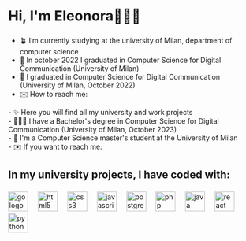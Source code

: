 <h1 align="left">Hi, I'm Eleonora👩🏻‍💻</h1>

###


- 🪴 I’m currently studying at the university of Milan, department of computer science
- 🥑 In october 2022 I graduated in Computer Science for Digital Communication (University of Milan)
- 🥑 I graduated in Computer Science for Digital Communication (University of Milan, October 2022)
- ✉️ How to reach me:
    
<p align="left">
  - ✨ Here you will find all my university and work projects<br>
  - 👩🏻‍🎓 I have a Bachelor's degree in Computer Science for Digital Communication (University of Milan, October 2023)<br>
  - 🎯 I'm a Computer Science master's student at the University of Milan<br>
  - ✉️ If you want to reach me:</p>

###

<h2 align="left">In my university projects, I have coded with:</h2>

###

<div align="left">
  <img src="https://cdn.jsdelivr.net/gh/devicons/devicon/icons/go/go-original.svg" height="40" alt="go logo"  />
  <img width="12" />
  <img src="https://cdn.jsdelivr.net/gh/devicons/devicon/icons/html5/html5-original.svg" height="40" alt="html5 logo"  />
  <img width="12" />
  <img src="https://cdn.jsdelivr.net/gh/devicons/devicon/icons/css3/css3-original.svg" height="40" alt="css3 logo"  />
  <img width="12" />
  <img src="https://cdn.jsdelivr.net/gh/devicons/devicon/icons/javascript/javascript-original.svg" height="40" alt="javascript logo"  />
  <img width="12" />
  <img src="https://cdn.jsdelivr.net/gh/devicons/devicon/icons/postgresql/postgresql-original.svg" height="40" alt="postgresql logo"  />
  <img width="12" />
  <img src="https://cdn.jsdelivr.net/gh/devicons/devicon/icons/php/php-original.svg" height="40" alt="php logo"  />
  <img width="12" />
  <img src="https://cdn.jsdelivr.net/gh/devicons/devicon/icons/java/java-original.svg" height="40" alt="java logo"  />
  <img width="12" />
  <img src="https://cdn.jsdelivr.net/gh/devicons/devicon/icons/react/react-original.svg" height="40" alt="react logo"  />
  <img width="12" />
  <img src="https://cdn.jsdelivr.net/gh/devicons/devicon/icons/python/python-original.svg" height="40" alt="python logo"  />
</div>

###
